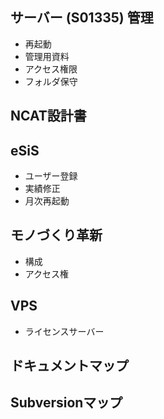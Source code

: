 ## サーバー (S01335) 管理
- 再起動
- 管理用資料
- アクセス権限
- フォルダ保守

## NCAT設計書

## eSiS
- ユーザー登録
- 実績修正
- 月次再起動

## モノづくり革新
- 構成
- アクセス権

## VPS
- ライセンスサーバー

## ドキュメントマップ

## Subversionマップ
